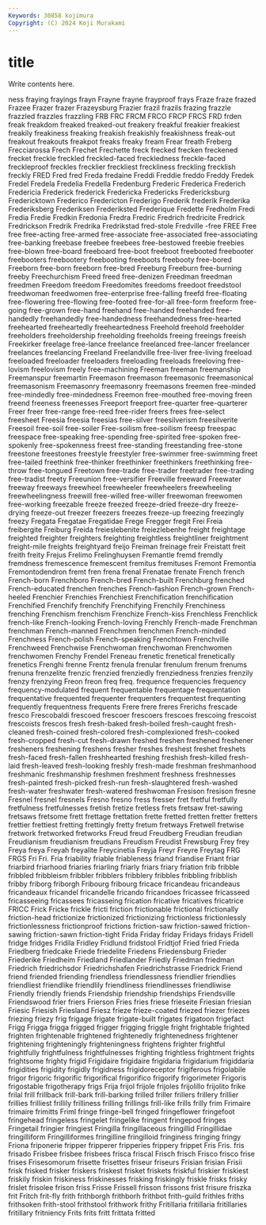 ```yaml
---
Keywords: 30858 kojimura
Copyright: (C) 2024 Koji Murakami
---
```


# title

Write contents here.



ness fraying frayings frayn Frayne frayne
frayproof frays Fraze fraze frazed Frazee Frazer frazer Frazeysburg Frazier
frazil frazils frazing frazzle frazzled frazzles frazzling FRB FRC FRCM
FRCO FRCP FRCS FRD frden freak freakdom freaked freaked-out freakery
freakful freakier freakiest freakily freakiness freaking freakish freakishly freakishness freak-out
freakout freakouts freakpot freaks freaky fream Frear freath Freberg Frecciarossa
Frech Frechet Frechette freck frecked frecken freckened frecket freckle freckled
freckled-faced freckledness freckle-faced freckleproof freckles frecklier freckliest freckliness freckling frecklish
freckly FRED Fred fred Freda fredaine Freddi Freddie freddo Freddy
Fredek Fredel Fredela Fredelia Fredella Fredenburg Frederic Frederica Frederich Fredericia
Frederick frederick Fredericka Fredericks Fredericksburg Fredericktown Frederico Fredericton Frederigo Frederik
frederik Frederika Frederiksberg Frederiksen Frederiksted Frederique Fredette Fredholm Fredi Fredia
Fredie Fredkin Fredonia Fredra Fredric Fredrich fredricite Fredrick Fredrickson Fredrik
Fredrika Fredrikstad fred-stole Fredville -free FREE Free free free-acting free-armed
free-associate free-associated free-associating free-banking freebase freebee freebees free-bestowed freebie freebies
free-blown free-board freeboard free-boot freeboot freebooted freebooter freebooters freebootery freebooting
freeboots freebooty free-bored Freeborn free-born freeborn free-bred Freeburg Freeburn free-burning
freeby Freechurchism Freed freed free-denizen Freedman freedman freedmen Freedom freedom
Freedomites freedoms freedoot freedstool freedwoman freedwomen free-enterprise free-falling freefd free-floating
free-flowering free-flowing free-footed free-for-all free-form freeform free-going free-grown free-hand freehand
free-handed freehanded free-handedly freehandedly free-handedness freehandedness free-hearted freehearted freeheartedly freeheartedness
Freehold freehold freeholder freeholders freeholdership freeholding freeholds freeing freeings freeish
Freekirker freelage free-lance freelance freelanced free-lancer freelancer freelances freelancing Freeland
Freelandville free-liver free-living freeload freeloaded freeloader freeloaders freeloading freeloads freeloving
free-lovism freelovism freely free-machining Freeman freeman freemanship Freemanspur freemartin Freemason
freemason freemasonic freemasonical freemasonism Freemasonry freemasonry freemasons freemen free-minded free-mindedly
free-mindedness Freemon free-mouthed free-moving freen freend freeness freenesses Freeport freeport
free-quarter free-quarterer Freer freer free-range free-reed free-rider freers frees free-select
freesheet Freesia freesia freesias free-silver freesilverism freesilverite Freesoil free-soil free-soiler
Free-soilism free-soilism freesp freespac freespace free-speaking free-spending free-spirited free-spoken free-spokenly
free-spokenness freest free-standing freestanding free-stone freestone freestones freestyle freestyler free-swimmer
free-swimming freet free-tailed freethink free-thinker freethinker freethinkers freethinking free-throw free-tongued
Freetown free-trade free-trader freetrader free-trading free-tradist freety Freeunion free-versifier Freeville
freeward Freewater freeway freeways freewheel freewheeler freewheelers freewheeling freewheelingness freewill
free-willed free-willer freewoman freewomen free-working freezable freeze freezed freeze-dried freeze-dry
freeze-drying freeze-out freezer freezers freezes freeze-up freezing freezingly freezy Fregata
Fregatae Fregatidae Frege Fregger fregit Frei Freia freibergite Freiburg Freida
freieslebenite freiezlebenhe freight freightage freighted freighter freighters freighting freightless freightliner
freightment freight-mile freights freightyard freijo Freiman freinage freir Freistatt freit
freith freity Frejus Frelimo Frelinghuysen Fremantle fremd fremdly fremdness fremescence
fremescent fremitus fremituses Fremont Fremontia Fremontodendron fremt fren frena frenal
Frenatae frenate French french French-born Frenchboro French-bred French-built Frenchburg frenched
French-educated frenchen frenches French-fashion French-grown French-heeled Frenchier Frenchies Frenchiest Frenchification
frenchification Frenchified Frenchify frenchify Frenchifying Frenchily Frenchiness frenching Frenchism frenchism
Frenchize French-kiss Frenchless Frenchlick french-like French-looking French-loving Frenchly French-made Frenchman
frenchman French-manned Frenchmen frenchmen French-minded Frenchness French-polish French-speaking Frenchtown Frenchville
Frenchweed Frenchwise Frenchwoman frenchwoman Frenchwomen frenchwomen Frenchy Frendel Freneau frenetic
frenetical frenetically frenetics Frenghi frenne Frentz frenula frenular frenulum frenum
frenums frenuna frenzelite frenzic frenzied frenziedly frenziedness frenzies frenzily frenzy
frenzying Freon freon freq freq. frequence frequencies frequency frequency-modulated frequent
frequentable frequentage frequentation frequentative frequented frequenter frequenters frequentest frequenting frequently
frequentness frequents Frere frere freres Frerichs frescade fresco Frescobaldi frescoed
frescoer frescoers frescoes frescoing frescoist frescoists frescos fresh fresh-baked fresh-boiled
fresh-caught fresh-cleaned fresh-coined fresh-colored fresh-complexioned fresh-cooked fresh-cropped fresh-cut fresh-drawn freshed
freshen freshened freshener fresheners freshening freshens fresher freshes freshest freshet
freshets fresh-faced fresh-fallen freshhearted freshing freshish fresh-killed fresh-laid fresh-leaved fresh-looking
freshly fresh-made freshman freshmanhood freshmanic freshmanship freshmen freshment freshness freshnesses
fresh-painted fresh-picked fresh-run fresh-slaughtered fresh-washed fresh-water freshwater fresh-watered freshwoman Fresison
fresison fresne Fresnel fresnel fresnels Fresno fresno fress fresser fret
fretful fretfully fretfulness fretfulnesses fretish fretize fretless frets fretsaw fret-sawing
fretsaws fretsome frett frettage frettation frette fretted fretten fretter fretters
frettier frettiest fretting frettingly fretty fretum fretways Fretwell fretwise fretwork
fretworked fretworks Freud freud Freudberg Freudian freudian Freudianism freudianism freudians
Freudism Freudist Frewsburg Frey frey Freya freya Freyah freyalite Freycinetia
Freyja Freyr Freyre Freytag FRG FRGS Fri Fri. Fria friability
friable friableness friand friandise Friant friar friarbird friarhood friaries friarling
friarly friars friary friation frib fribble fribbled fribbleism fribbler fribblers
fribblery fribbles fribbling fribblish fribby friborg friborgh Fribourg fribourg fricace
fricandeau fricandeaus fricandeaux fricandel fricandelle fricando fricandoes fricassee fricasseed fricasseeing
fricassees fricasseing frication fricative fricatives fricatrice FRICC Frick Fricke frickle
fricti friction frictionable frictional frictionally friction-head frictionize frictionized frictionizing frictionless
frictionlessly frictionlessness frictionproof frictions friction-saw friction-sawed friction-sawing friction-sawn friction-tight Frida
Friday friday Fridays fridays Fridell fridge fridges Fridila Fridley Fridlund
fridstool Fridtjof Fried fried Frieda Friedberg friedcake Friede friedelite Friedens
Friedensburg Frieder Friederike Friedheim Friedland Friedlander Friedly Friedman friedman Friedrich
friedrichsdor Friedrichshafen Friedrichstrasse Friedrick Friend friend friended friending friendless friendlessness
friendlier friendlies friendliest friendlike friendlily friendliness friendlinesses friendliwise Friendly friendly
friends Friendship friendship friendships Friendsville Friendswood frier friers Frierson Fries
fries friese frieseite Friesian friesian Friesic Friesish Friesland Friesz frieze
frieze-coated friezed friezer friezes friezing friezy frig frigage frigate frigate-built
frigates frigatoon frigefact Frigg Frigga frigga frigged frigger frigging friggle
fright frightable frighted frighten frightenable frightened frightenedly frightenedness frightener frightening
frighteningly frighteningness frightens frighter frightful frightfully frightfulness frightfulnesses frighting frightless
frightment frights frightsome frighty frigid Frigidaire frigidaire frigidaria frigidarium frigiddaria
frigidities frigidity frigidly frigidness frigidoreceptor frigiferous frigolabile frigor frigoric frigorific
frigorifical frigorifico frigorify frigorimeter Frigoris frigostable frigotherapy frigs Frija frijol
frijole frijoles frijolillo frijolito frike frilal frill frillback frill-bark frill-barking
frilled friller frillers frillery frillier frillies frilliest frillily frilliness frilling
frillings frill-like frills frilly frim Frimaire frimaire frimitts Friml fringe
fringe-bell fringed fringeflower fringefoot fringehead fringeless fringelet fringelike fringent fringepod
fringes Fringetail fringier fringiest Fringilla fringillaceous fringillid Fringillidae fringilliform Fringilliformes
fringilline fringilloid fringiness fringing fringy Friona friponerie fripper fripperer fripperies
frippery frippet Fris Fris. fris frisado Frisbee frisbee frisbees frisca
friscal Frisch frisch Frisco frisco frise frises Frisesomorum frisette frisettes
friseur friseurs Frisian frisian Frisii frisk frisked frisker friskers friskest
frisket friskets friskful friskier friskiest friskily friskin friskiness friskinesses frisking
friskingly friskle frisks frisky frislet frisolee frison friss Frisse Frissell
frisson frissons frist frisure friszka frit Fritch frit-fly frith frithborgh
frithborh frithbot frith-guild frithles friths frithsoken frith-stool frithstool frithwork frithy
Fritillaria fritillaria fritillaries fritillary fritniency Frits frits fritt frittata fritted
